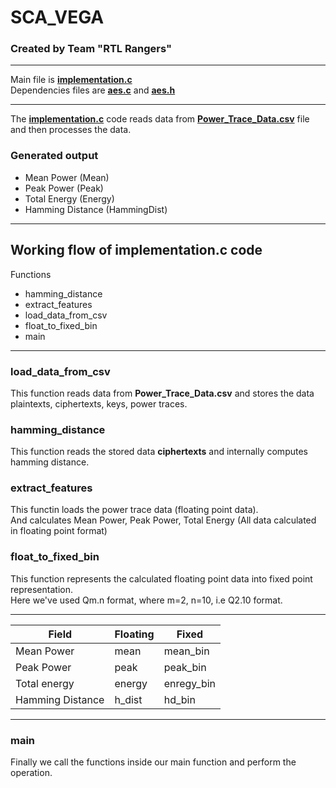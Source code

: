 # SCA_VEGA
### Created by Team "RTL Rangers"

----------------------------------------------------
Main file is **[implementation.c](https://github.com/Arjun-0017/SCA_VEGA/blob/main/implementation.c)**  
Dependencies files are **[aes.c](https://github.com/Arjun-0017/SCA_VEGA/blob/main/aes.c)** and **[aes.h](https://github.com/Arjun-0017/SCA_VEGA/blob/main/aes.h)**  

-------------------------------------------------------
The **[implementation.c](https://github.com/Arjun-0017/SCA_VEGA/blob/main/implementation.c)** code reads data from **[Power_Trace_Data.csv](https://github.com/Arjun-0017/SCA_VEGA/blob/main/Power_Trace_Data.csv)** file and then processes the data.  

### Generated output
+ Mean Power (Mean)
+ Peak Power (Peak)
+ Total Energy (Energy)
+ Hamming Distance (HammingDist)

-----------------------------------------------------
## Working flow of implementation.c code
Functions
+ hamming_distance
+ extract_features
+ load_data_from_csv
+ float_to_fixed_bin
+ main
--------------------------------
### load_data_from_csv
This function reads data from **Power_Trace_Data.csv** and stores the data plaintexts, ciphertexts, keys, power traces.  

### hamming_distance
This function reads the stored data **ciphertexts** and internally computes hamming distance.  

### extract_features
This functin loads the power trace data (floating point data).  
And calculates Mean Power, Peak Power, Total Energy  (All data calculated in floating point format)  

### float_to_fixed_bin
This function represents the calculated floating point data into fixed point representation.  
Here we've used Qm.n format, where m=2, n=10, i.e Q2.10 format.  

---------------------------------------------
|     Field         | Floating |  Fixed     |
|-------------------|----------|------------|
| Mean Power        | mean     | mean_bin   |
| Peak Power        | peak     | peak_bin   |
| Total energy      | energy   | enregy_bin |
| Hamming Distance  | h_dist   | hd_bin     |
---------------------------------------------

### main
Finally we call the functions inside our main function and perform the operation.
